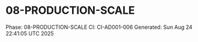 # 08-PRODUCTION-SCALE
Phase: 08-PRODUCTION-SCALE
CI: CI-AD001-006
Generated: Sun Aug 24 22:41:05 UTC 2025
